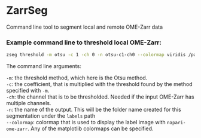 # ZarrSeg
Command line tool to segment local and remote OME-Zarr data

### Example command line to threshold local OME-Zarr:

```bash
zseg threshold -m otsu -c 1 -ch 0 -n otsu-c1-ch0 --colormap viridis /path/to/example.zarr
```

The command line arguments: 

`-m`: the threshold method, which here is the Otsu method.\
`-c`: the coefficient, that is multiplied with the threshold found by the method specified with `-m`.\
`-ch`: the channel that is to be thresholded. Needed if the input OME-Zarr has multiple channels.\
`-n`: the name of the output. This will be the folder name created for this segmentation under the `labels` path\
`--colormap`: colormap that is used to display the label image with `napari-ome-zarr`. Any of the matplotlib colormaps can be specified.
